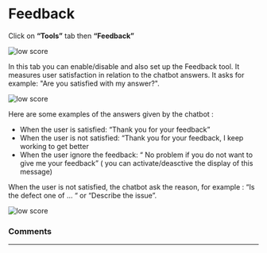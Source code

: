 # Feedback

Click on **“Tools”** tab then **“Feedback”**

<div class="image_center">
  <img :src="$withBase('/assets/img/virtual-agent-studio/tools/feedback1.png')" alt="low score">
</div>

In this tab you can enable/disable and also set up the Feedback tool. It
measures user satisfaction in relation to the chatbot answers. It asks for
example: "Are you satisfied with my answer?".

<div class="image_center">
  <img :src="$withBase('/assets/img/virtual-agent-studio/tools/feedback2.png')" alt="low score">
</div>


Here are some examples of the answers given by the chatbot :

-   When the user is satisfied: “Thank you for your feedback”
-   When the user is not satisfied: “Thank you for your feedback, I keep working
    to get better
-   When the user ignore the feedback: “ No problem if you do not want to give
    me your feedback” ( you can activate/deasctive the display of this message)

When the user is not satisfied, the chatbot ask the reason, for example : “Is
the defect one of … “ or “Describe the issue”.

<div class="image_center">
  <img :src="$withBase('/assets/img/virtual-agent-studio/tools/feedback3.png')" alt="low score">
</div>


### Comments
---

<Comments />